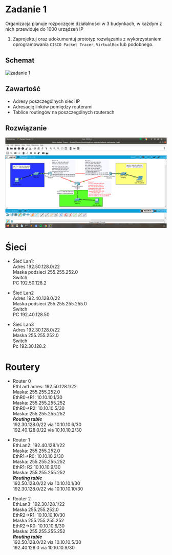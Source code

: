 # Zadanie 1

Organizacja planuje rozpoczęcie działalności w 3 budynkach, w każdym z nich przewiduje do 1000 urządzeń IP

1. Zaprojektuj oraz udokumentuj prototyp rozwiązania z wykorzystaniem oprogramowania ``CISCO Packet Tracer``, ``VirtualBox`` lub podobnego. 

## Schemat

![zadanie 1](stage-01.svg)

## Zawartość

 * Adresy poszczególnych sieci IP
 * Adresację linków pomiędzy routerami
 * Tablice routingów na poszczególnych routerach
 
 ## Rozwiązanie

![zadanie 1](zadanie1.png)
# Śieci
* Śieć Lan1:  
Adres 192.50.128.0/22  
Maska podsieci 255.255.252.0  
Switch  
PC 192.50.128.2  

* Śieć Lan2   
Adres 192.40.128.0/22  
Maska podsieci 255.255.255.255.0  
Switch  
PC 192.40.128.50  

* Śieć Lan3  
Adres 192.30.128.0/22  
Maska 255.255.252.0  
Switch  
Pc 192.30.128.2  
# Routery

* Router 0  
EthLan1 adres: 192.50.128.1/22  
Maska: 255.255.252.0  
EthR0->R1: 10.10.10.1/30  
Maska: 255.255.255.252  
EthR0->R2: 10.10.10.5/30  
Maska: 255.255.255.252  
___Routing table___   
192.30.128.0/22 via 10.10.10.6/30  
192.40.128.0/22 via 10.10.10.2/30  

* Router 1  
EthLan2: 192.40.128.1/22  
Maska: 255.255.252.0  
EthR1->R0: 10.10.10.2/30  
Maska: 255.255.255.252  
EthR1: R2 10.10.10.9/30  
Maska: 255.255.255.252  
 ___Routing table___  
192.50.128.0/22 via 10.10.10.1/30  
192.30.128.0/22 via 10.10.10.10/30  

* Router 2  
EthLan3: 192.30.128.1/22  
Maska 255.255.252.0  
EthR2->R1: 10.10.10.10/30  
Maska 255.255.255.252  
EthR2->R0: 10.10.10.6/30  
Maska: 255.255.255.252  
 ___Routing table___  
192.50.128.0/22 via 10.10.10.5/30  
192.40.128.0 via 10.10.10.9/30  
